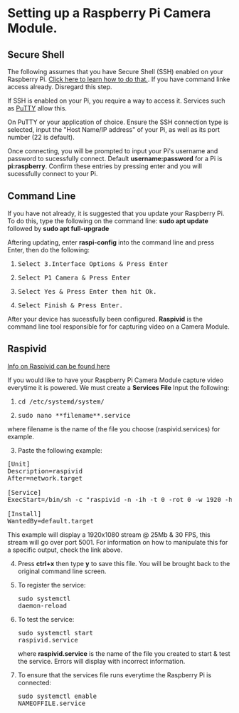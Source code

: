# Setting up a Raspberry Pi Camera Module.

## Secure Shell
The following assumes that you have Secure Shell (SSH) enabled on your Raspberry Pi. [Click here to learn how to do that.](https://www.raspberrypi.org/documentation/remote-access/ssh/). If you have command linke access already.
Disregard this step.

If SSH is enabled on your Pi, you require a way to access it. Services such as [PuTTY](https://www.putty.org/) allow this.

On PuTTY or your application of choice. Ensure the SSH connection type is selected, input the "Host Name/IP address" of your Pi,
as well as its port number (22 is default).

Once connecting, you will be prompted to input your Pi's username and password to sucessfully connect. Default **username:password** for a 
Pi is **pi:raspberry**. Confirm these entries by pressing enter and you will sucessfully connect to your Pi.


## Command Line
If you have not already, it is suggested that you update your Raspberry Pi. To do this, type the following on the command line:
**sudo apt update** followed by **sudo apt full-upgrade**

Aftering updating, enter **raspi-config** into the command line and press Enter, then do the following:
1) <pre>Select 3.Interface Options & Press Enter</pre> 
2) <pre>Select P1 Camera & Press Enter</pre> 
3) <pre>Select Yes & Press Enter then hit Ok. </pre>
4) <pre>Select Finish & Press Enter. </pre>

After your device has sucessfully been configured. **Raspivid** is the command line tool responsible for for capturing video on a Camera Module.

## Raspivid
[Info on Raspivid can be found here](https://www.raspberrypi.org/documentation/usage/camera/raspicam/raspivid.md)

If you would like to have your Raspberry Pi Camera Module capture video everytime it is powered. We must create a **Services File**
Input the following:

1) <pre>cd /etc/systemd/system/</pre>
2) <pre>sudo nano **filename**.service</pre>
where filename is the name of the file you choose (raspivid.services) for example.

3) Paste the following example:
<pre>
[Unit]
Description=raspivid
After=network.target

[Service]
ExecStart=/bin/sh -c "raspivid -n -ih -t 0 -rot 0 -w 1920 -h 1080 -b 25000000 -fps 30 -o - | nc -lkv4 5001"

[Install]
WantedBy=default.target
</pre>

This example will display a 1920x1080 stream @ 25Mb & 30 FPS, this stream will go over port 5001. For information on how to
manipulate this for a specific output, check the link above.

4) Press **ctrl+x** then type **y** to save this file. You will be brought back to the original command line screen.

5) To register the service: <pre>sudo systemctl daemon-reload</pre>

6) To test the service: <pre>sudo systemctl start raspivid.service</pre> where **raspivid.service** is the name of the file you created to start & test the service. Errors will display with incorrect information.

7) To ensure that the services file runs everytime the Raspberry Pi is connected: <pre>sudo systemctl enable NAMEOFFILE.service</pre>
